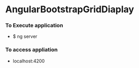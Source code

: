 # AngularBootstrapGridDiaplay

### To Execute application 
* $ ng server 

### To access appliation 
* localhost:4200